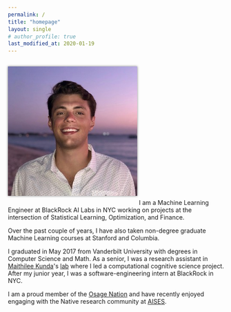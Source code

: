 ```yaml
---
permalink: /
title: "homepage"
layout: single
# author_profile: true
last_modified_at: 2020-01-19
---
```

<img src="/assets/images/elb.jpg" alt="elb" class="align-right" style="box-shadow: 0 0 5px #828282; margin-top: 1em; margin-bottom: 1.5em;"> 
I am a Machine Learning Engineer at BlackRock AI Labs in NYC working on projects at the intersection of Statistical Learning, Optimization, and Finance.

Over the past couple of years, I have also taken non-degree graduate Machine Learning courses at Stanford and Columbia.

I graduated in May 2017 from Vanderbilt University with degrees in Computer Science and Math. As a senior, I was a research assistant in [Maithilee Kunda](https://my.vanderbilt.edu/mkunda/)'s [lab](https://my.vanderbilt.edu/aivaslab/) where I led a computational cognitive science project. After my junior year, I was a software-engineering intern at BlackRock in NYC.

<!-- I am broadly interested in Artificial Intelligence and Machine Learning, and its potential to extend humanity's ability to solve challenging problems. I believe that there is a lot to learn about learning from studying us humans and other intelligent animals, but also do not. -->

I am a proud member of the [Osage Nation](https://www.osagenation-nsn.gov/) and have recently enjoyed engaging with the Native research community at [AISES](https://conference.aises.org/).